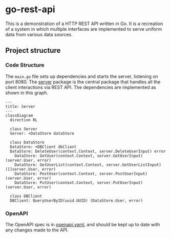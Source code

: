 # go-rest-api

This is a demonstration of a HTTP REST API written in Go. It is a recreation of a system in which
multiple interfaces are implemented to serve uniform data from various data sources.

## Project structure

### Code Structure

The `main.go` file sets up dependencies and starts the server, listening on port 8080. The [server](./server/)
package is the central package that handles all the client interactions via REST API. The dependencies are implemented as shown in this graph.

```mermaid
---
title: Server
---
classDiagram
  direction RL

  class Server
  Server: +DataStore dataStore

  class DataStore
  DataStore: +DBClient dbClient
  DataStore: DeleteUser(context.Context, server.DeleteUserInput) error
	DataStore: GetUser(context.Context, server.GetUserInput) (server.User, error)
	DataStore: GetUserList(context.Context, server.GetUserListInput) ([]server.User, error)
	DataStore: PostUser(context.Context, server.PostUserInput) (server.User, error)
	DataStore: PutUser(context.Context, server.PutUserInput) (server.User, error)

  class DBClient
  DBClient: QueryUserByID(uuid.UUID) (DataStore.User, error)
```

### OpenAPI

The OpenAPI spec is in [openapi.yaml](./openapi.yaml), and should be kept up to date with any changes made to the API.
